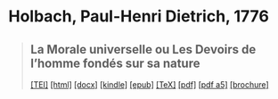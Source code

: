 # Holbach, Paul-Henri Dietrich, 1776

> ## La Morale universelle ou Les Devoirs de l’homme fondés sur sa nature
>  <a title="Source XML/TEI" class="mime48 tei" href="https://hurlus.github.io/tei/holbach1776_morale.xml">[TEI]</a>  <a title="HTML une page" class="mime48 html" href="https://hurlus.github.io/holbach1776_morale/holbach1776_morale.html">[html]</a>  <a title="Bureautique (LibreOffice, MS.Word)" class="mime48 docx" href="https://hurlus.github.io/holbach1776_morale/holbach1776_morale.docx">[docx]</a>  <a title="Amazon.kindle" class="mime48 mobi" href="https://hurlus.github.io/holbach1776_morale/holbach1776_morale.mobi">[kindle]</a>  <a title="EPUB, pour liseuses et téléphones" class="mime48 epub" href="https://hurlus.github.io/holbach1776_morale/holbach1776_morale.epub">[epub]</a>  <a title="LaTeX" class="mime48 tex" href="https://hurlus.github.io/holbach1776_morale/holbach1776_morale.tex">[TeX]</a>  <a title="PDF à imprimer, A4 2 colonnes" class="mime48 pdf" href="https://hurlus.github.io/holbach1776_morale/holbach1776_morale.pdf">[pdf]</a>  <a title="PDF à lire, A5 une colonne" class="mime48 a5" href="https://hurlus.github.io/holbach1776_morale/holbach1776_morale_a5.pdf">[pdf a5]</a>  <a title="Brochure à agrafer, pdf imposé pour imprimante recto/verso" class="mime48 brochure" href="https://hurlus.github.io/holbach1776_morale/holbach1776_morale_brochure.pdf">[brochure]</a> 
